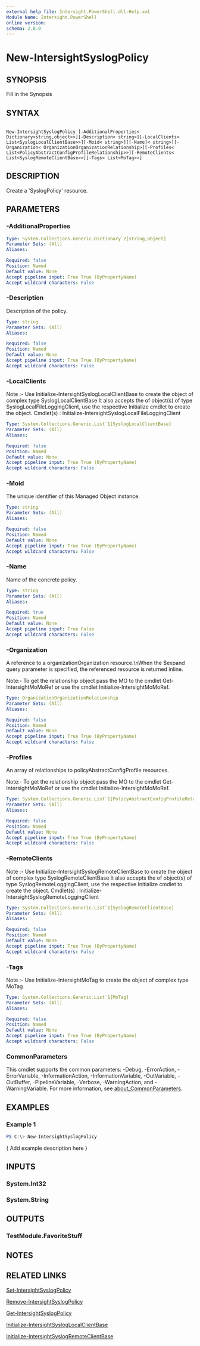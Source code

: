 ```yaml
---
external help file: Intersight.PowerShell.dll-Help.xml
Module Name: Intersight.PowerShell
online version:
schema: 2.0.0
---
```


# New-IntersightSyslogPolicy

## SYNOPSIS
Fill in the Synopsis

## SYNTAX

```

New-IntersightSyslogPolicy [-AdditionalProperties< Dictionary<string,object>>][-Description< string>][-LocalClients< List<SyslogLocalClientBase>>][-Moid< string>][[-Name]< string>][-Organization< OrganizationOrganizationRelationship>][-Profiles< List<PolicyAbstractConfigProfileRelationship>>][-RemoteClients< List<SyslogRemoteClientBase>>][-Tags< List<MoTag>>]

```

## DESCRIPTION
Create a &apos;SyslogPolicy&apos; resource.

## PARAMETERS

### -AdditionalProperties


```yaml
Type: System.Collections.Generic.Dictionary`2[string,object]
Parameter Sets: (All)
Aliases:

Required: false
Position: Named
Default value: None
Accept pipeline input: True True (ByPropertyName)
Accept wildcard characters: False
```

### -Description
Description of the policy.

```yaml
Type: string
Parameter Sets: (All)
Aliases:

Required: false
Position: Named
Default value: None
Accept pipeline input: True True (ByPropertyName)
Accept wildcard characters: False
```

### -LocalClients


Note :- Use Initialize-IntersightSyslogLocalClientBase to create the object of complex type SyslogLocalClientBase
It also accepts the of object(s) of type SyslogLocalFileLoggingClient, use the respective Initialize cmdlet to create the object.
Cmdlet(s) :
Initialize-IntersightSyslogLocalFileLoggingClient

```yaml
Type: System.Collections.Generic.List`1[SyslogLocalClientBase]
Parameter Sets: (All)
Aliases:

Required: false
Position: Named
Default value: None
Accept pipeline input: True True (ByPropertyName)
Accept wildcard characters: False
```

### -Moid
The unique identifier of this Managed Object instance.

```yaml
Type: string
Parameter Sets: (All)
Aliases:

Required: false
Position: Named
Default value: None
Accept pipeline input: True True (ByPropertyName)
Accept wildcard characters: False
```

### -Name
Name of the concrete policy.

```yaml
Type: string
Parameter Sets: (All)
Aliases:

Required: true
Position: Named
Default value: None
Accept pipeline input: True False
Accept wildcard characters: False
```

### -Organization
A reference to a organizationOrganization resource.\nWhen the $expand query parameter is specified, the referenced resource is returned inline.

 Note:- To get the relationship object pass the MO to the cmdlet Get-IntersightMoMoRef 
or use the cmdlet Initialize-IntersightMoMoRef.

```yaml
Type: OrganizationOrganizationRelationship
Parameter Sets: (All)
Aliases:

Required: false
Position: Named
Default value: None
Accept pipeline input: True True (ByPropertyName)
Accept wildcard characters: False
```

### -Profiles
An array of relationships to policyAbstractConfigProfile resources.

 Note:- To get the relationship object pass the MO to the cmdlet Get-IntersightMoMoRef 
or use the cmdlet Initialize-IntersightMoMoRef.

```yaml
Type: System.Collections.Generic.List`1[PolicyAbstractConfigProfileRelationship]
Parameter Sets: (All)
Aliases:

Required: false
Position: Named
Default value: None
Accept pipeline input: True True (ByPropertyName)
Accept wildcard characters: False
```

### -RemoteClients


Note :- Use Initialize-IntersightSyslogRemoteClientBase to create the object of complex type SyslogRemoteClientBase
It also accepts the of object(s) of type SyslogRemoteLoggingClient, use the respective Initialize cmdlet to create the object.
Cmdlet(s) :
Initialize-IntersightSyslogRemoteLoggingClient

```yaml
Type: System.Collections.Generic.List`1[SyslogRemoteClientBase]
Parameter Sets: (All)
Aliases:

Required: false
Position: Named
Default value: None
Accept pipeline input: True True (ByPropertyName)
Accept wildcard characters: False
```

### -Tags


Note :- Use Initialize-IntersightMoTag to create the object of complex type MoTag

```yaml
Type: System.Collections.Generic.List`1[MoTag]
Parameter Sets: (All)
Aliases:

Required: false
Position: Named
Default value: None
Accept pipeline input: True True (ByPropertyName)
Accept wildcard characters: False
```


### CommonParameters
This cmdlet supports the common parameters: -Debug, -ErrorAction, -ErrorVariable, -InformationAction, -InformationVariable, -OutVariable, -OutBuffer, -PipelineVariable, -Verbose, -WarningAction, and -WarningVariable. For more information, see [about_CommonParameters](http://go.microsoft.com/fwlink/?LinkID=113216).

## EXAMPLES

### Example 1
```powershell
PS C:\> New-IntersightSyslogPolicy
```

{ Add example description here }

## INPUTS

### System.Int32

### System.String

## OUTPUTS

### TestModule.FavoriteStuff

## NOTES

## RELATED LINKS

[Set-IntersightSyslogPolicy](./Set-IntersightSyslogPolicy.md)

[Remove-IntersightSyslogPolicy](./Remove-IntersightSyslogPolicy.md)

[Get-IntersightSyslogPolicy](./Get-IntersightSyslogPolicy.md)

[Initialize-IntersightSyslogLocalClientBase](./Initialize-IntersightSyslogLocalClientBase.md)

[Initialize-IntersightSyslogRemoteClientBase](./Initialize-IntersightSyslogRemoteClientBase.md)
